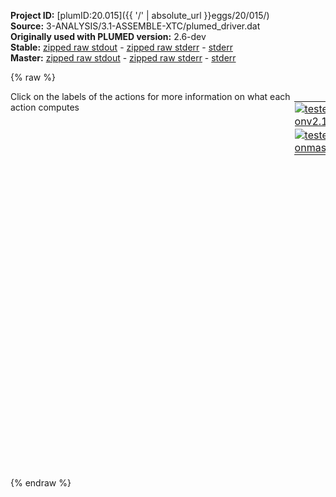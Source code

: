 **Project ID:** [plumID:20.015]({{ '/' | absolute_url }}eggs/20/015/)  
**Source:** 3-ANALYSIS/3.1-ASSEMBLE-XTC/plumed_driver.dat  
**Originally used with PLUMED version:** 2.6-dev  
**Stable:** [zipped raw stdout](plumed_driver.dat.plumed.stdout.txt.zip) - [zipped raw stderr](plumed_driver.dat.plumed.stderr.txt.zip) - [stderr](plumed_driver.dat.plumed.stderr)  
**Master:** [zipped raw stdout](plumed_driver.dat.plumed_master.stdout.txt.zip) - [zipped raw stderr](plumed_driver.dat.plumed_master.stderr.txt.zip) - [stderr](plumed_driver.dat.plumed_master.stderr)  

{% raw %}
<div style="width: 100%; float:left">
<div style="width: 90%; float:left" id="value_details_data/3-ANALYSIS/3.1-ASSEMBLE-XTC/plumed_driver.dat"> Click on the labels of the actions for more information on what each action computes </div>
<div style="width: 10%; float:left"><table><tr><td style="padding:1px"><a href="plumed_driver.dat.plumed.stderr"><img src="https://img.shields.io/badge/v2.10-passing-green.svg" alt="tested onv2.10" /></a></td></tr><tr><td style="padding:1px"><a href="plumed_driver.dat.plumed_master.stderr"><img src="https://img.shields.io/badge/master-passing-green.svg" alt="tested onmaster" /></a></td></tr></table></div></div>
<pre style="width=97%;">
<span style="color:blue" class="comment"># include topology info</span>
<span class="plumedtooltip" style="color:green">MOLINFO<span class="right">This command is used to provide information on the molecules that are present in your system. <a href="https://www.plumed.org/doc-master/user-doc/html/_m_o_l_i_n_f_o.html" style="color:green">More details</a><i></i></span></span> <span class="plumedtooltip">STRUCTURE<span class="right">a file in pdb format containing a reference structure<i></i></span></span>=../../0-TOPO/step5_charmm2gmx.pdb <span class="plumedtooltip">WHOLE<span class="right"> The reference structure is whole, i<i></i></span></span>
<br/><span style="color:blue" class="comment"># define all atoms</span>
<span style="display:none;" id="data/3-ANALYSIS/3.1-ASSEMBLE-XTC/plumed_driver.dat">The MOLINFO action with label <b></b> calculates something</span><b name="data/3-ANALYSIS/3.1-ASSEMBLE-XTC/plumed_driver.datprot" onclick='showPath("data/3-ANALYSIS/3.1-ASSEMBLE-XTC/plumed_driver.dat","data/3-ANALYSIS/3.1-ASSEMBLE-XTC/plumed_driver.datprot","data/3-ANALYSIS/3.1-ASSEMBLE-XTC/plumed_driver.datprot","violet")'>prot</b><span style="display:none;" id="data/3-ANALYSIS/3.1-ASSEMBLE-XTC/plumed_driver.datprot">The GROUP action with label <b>prot</b> calculates the following quantities:<table  align="center" frame="void" width="95%" cellpadding="5%"><tr><td width="5%"><b> Quantity </b>  </td><td width="5%"><b> Type </b>  </td><td><b> Description </b> </td></tr><tr><td width="5%">prot</td><td width="5%"><font color="violet">atoms</font></td><td>indices of atoms specified in GROUP</td></tr></table></span>: <span class="plumedtooltip" style="color:green">GROUP<span class="right">Define a group of atoms so that a particular list of atoms can be referenced with a single label in definitions of CVs or virtual atoms. <a href="https://www.plumed.org/doc-master/user-doc/html/_g_r_o_u_p.html" style="color:green">More details</a><i></i></span></span> <span class="plumedtooltip">NDX_FILE<span class="right">the name of index file (gromacs syntax)<i></i></span></span>=<b name="data/3-ANALYSIS/3.1-ASSEMBLE-XTC/plumed_driver.dat">../../0-TOPO/index.ndx</b> <span class="plumedtooltip">NDX_GROUP<span class="right">the name of the group to be imported (gromacs syntax) - first group found is used by default<i></i></span></span>=PROT

<span style="color:blue" class="comment"># make protein whole</span>
<span class="plumedtooltip" style="color:green">WHOLEMOLECULES<span class="right">This action is used to rebuild molecules that can become split by the periodic boundary conditions. <a href="https://www.plumed.org/doc-master/user-doc/html/_w_h_o_l_e_m_o_l_e_c_u_l_e_s.html" style="color:green">More details</a><i></i></span></span> ...
<span class="plumedtooltip">ADDREFERENCE<span class="right"> Define the reference position of the first atom of each entity using a PDB file<i></i></span></span>
<span class="plumedtooltip">EMST<span class="right"> only for backward compatibility, as of PLUMED 2<i></i></span></span>
<span class="plumedtooltip">ENTITY0<span class="right">the atoms that make up a molecule that you wish to align<i></i></span></span>=1-6701
<span class="plumedtooltip">ENTITY1<span class="right">the atoms that make up a molecule that you wish to align<i></i></span></span>=6702-6741
... WHOLEMOLECULES
<br/><span style="color:blue" class="comment"># PRINT ATOM POSITIONS</span>
<span class="plumedtooltip" style="color:green">DUMPATOMS<span class="right">Dump selected atoms on a file. <a href="https://www.plumed.org/doc-master/user-doc/html/_d_u_m_p_a_t_o_m_s.html" style="color:green">More details</a><i></i></span></span> <span class="plumedtooltip">STRIDE<span class="right"> the frequency with which the atoms should be output<i></i></span></span>=1 <span class="plumedtooltip">FILE<span class="right">file on which to output coordinates; extension is automatically detected<i></i></span></span>=traj.gro <span class="plumedtooltip">ATOMS<span class="right">the atom indices whose positions you would like to print out<i></i></span></span>=<b name="data/3-ANALYSIS/3.1-ASSEMBLE-XTC/plumed_driver.datprot">prot</b>
</pre>
{% endraw %}
